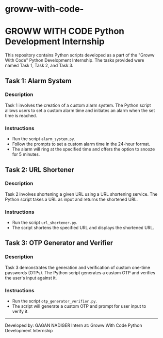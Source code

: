 # groww-with-code-
# GROWW WITH CODE Python Development Internship

This repository contains Python scripts developed as a part of the "Groww With Code" Python Development Internship. The tasks provided were named Task 1, Task 2, and Task 3.

## Task 1: Alarm System

### Description
Task 1 involves the creation of a custom alarm system. The Python script allows users to set a custom alarm time and initiates an alarm when the set time is reached.

### Instructions
- Run the script `alarm_system.py`.
- Follow the prompts to set a custom alarm time in the 24-hour format.
- The alarm will ring at the specified time and offers the option to snooze for 5 minutes.

## Task 2: URL Shortener

### Description
Task 2 involves shortening a given URL using a URL shortening service. The Python script takes a URL as input and returns the shortened URL.

### Instructions
- Run the script `url_shortener.py`.
- The script shortens the specified URL and displays the shortened URL.

## Task 3: OTP Generator and Verifier

### Description
Task 3 demonstrates the generation and verification of custom one-time passwords (OTPs). The Python script generates a custom OTP and verifies the user's input against it.

### Instructions
- Run the script `otp_generator_verifier.py`.
- The script will generate a custom OTP and prompt for user input to verify it.

---
Developed by: GAGAN NADIGER
Intern at: Groww With Code Python Development Internship
